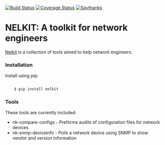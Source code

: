 [![Build Status](https://travis-ci.org/networklore/nelkit.svg?branch=master)](https://travis-ci.org/networklore/nelkit)
[![Coverage Status](https://coveralls.io/repos/networklore/nelkit/badge.svg?branch=master&service=github)](https://coveralls.io/github/networklore/nelkit?branch=master)
[![Saythanks](https://img.shields.io/badge/Say%20Thanks!-%F0%9F%A6%89-1EAEDB.svg)](https://saythanks.io/to/ogenstad)

NELKIT: A toolkit for network engineers
=======================================

[Nelkit](https://networklore.com/nelkit/) is a collection of tools aimed to help network engineers.

### Installation

Install using pip:

```bash

    $ pip install nelkit
```

### Tools

These tools are currently included:

* nk-compare-configs - Preforms audits of configuration files for network devices
* nk-snmp-deviceinfo - Polls a network device using SNMP to show vendor and version information
